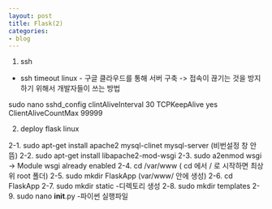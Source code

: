 ```yaml
---
layout: post
title: Flask(2)
categories:
- blog
---
```


1. ssh 
* ssh timeout linux - 구글 클라우드를 통해 서버 구축 -> 접속이 끊기는 것을 방지하기 위해서 개발자들이 쓰는 방법

sudo nano sshd_config 
clintAliveInterval 30
TCPKeepAlive yes
ClientAliveCountMax 99999

2. deploy flask linux

2-1. sudo apt-get install apache2 mysql-clinet mysql-server  (비번설정 창 안뜸)
2-2. sudo apt-get install libapache2-mod-wsgi
2-3. sudo a2enmod wsgi -> Module wsgi already enabled 
2-4. cd /var/www    ( cd 에서 / 로 시작하면 최상위 root 폴더)
2-5. sudo mkdir FlaskApp (var/www/ 안에 생성)
2-6. cd FlaskApp
2-7. sudo mkdir static      -디렉토리 생성
2-8. sudo mkdir templates 
2-9. sudo nano __init__.py  -파이썬 실행파일
